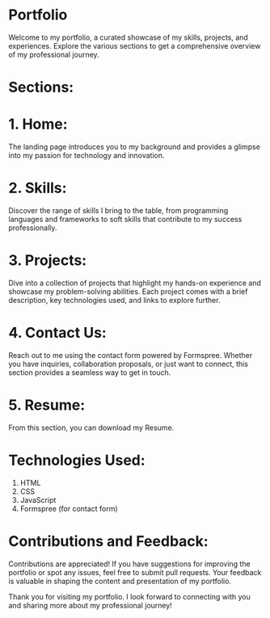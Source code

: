 # Portfolio

Welcome to my portfolio, a curated showcase of my skills, projects, and experiences. Explore the various sections to get a comprehensive overview of my professional journey.

# Sections:
# 1. Home:
The landing page introduces you to my background and provides a glimpse into my passion for technology and innovation.
# 2. Skills:
Discover the range of skills I bring to the table, from programming languages and frameworks to soft skills that contribute to my success professionally.
# 3. Projects:
Dive into a collection of projects that highlight my hands-on experience and showcase my problem-solving abilities. Each project comes with a brief description, key technologies used, and links to explore further.
# 4. Contact Us:
Reach out to me using the contact form powered by Formspree. Whether you have inquiries, collaboration proposals, or just want to connect, this section provides a seamless way to get in touch.
# 5. Resume: 
From this section, you can download my Resume.

# Technologies Used:
1. HTML
2. CSS
3. JavaScript
4. Formspree (for contact form)

# Contributions and Feedback:
Contributions are appreciated! If you have suggestions for improving the portfolio or spot any issues, feel free to submit pull requests. Your feedback is valuable in shaping the content and presentation of my portfolio.

Thank you for visiting my portfolio. I look forward to connecting with you and sharing more about my professional journey!
